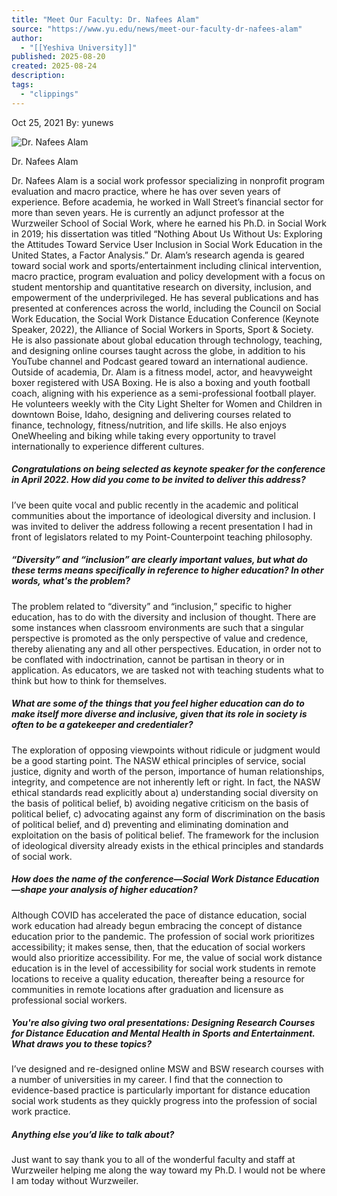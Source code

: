 ```yaml
---
title: "Meet Our Faculty: Dr. Nafees Alam"
source: "https://www.yu.edu/news/meet-our-faculty-dr-nafees-alam"
author:
  - "[[Yeshiva University]]"
published: 2025-08-20
created: 2025-08-24
description:
tags:
  - "clippings"
---
```

Oct 25, 2021 By: yunews

![Dr. Nafees Alam](https://www.yu.edu/sites/default/files/wp-content/uploads/sites/19/2021/10/Alam_Nafees_300.jpg)

Dr. Nafees Alam

Dr. Nafees Alam is a social work professor specializing in nonprofit program evaluation and macro practice, where he has over seven years of experience. Before academia, he worked in Wall Street’s financial sector for more than seven years. He is currently an adjunct professor at the Wurzweiler School of Social Work, where he earned his Ph.D. in Social Work in 2019; his dissertation was titled “Nothing About Us Without Us: Exploring the Attitudes Toward Service User Inclusion in Social Work Education in the United States, a Factor Analysis.” Dr. Alam’s research agenda is geared toward social work and sports/entertainment including clinical intervention, macro practice, program evaluation and policy development with a focus on student mentorship and quantitative research on diversity, inclusion, and empowerment of the underprivileged. He has several publications and has presented at conferences across the world, including the Council on Social Work Education, the Social Work Distance Education Conference (Keynote Speaker, 2022), the Alliance of Social Workers in Sports, Sport & Society. He is also passionate about global education through technology, teaching, and designing online courses taught across the globe, in addition to his YouTube channel and Podcast geared toward an international audience. Outside of academia, Dr. Alam is a fitness model, actor, and heavyweight boxer registered with USA Boxing. He is also a boxing and youth football coach, aligning with his experience as a semi-professional football player. He volunteers weekly with the City Light Shelter for Women and Children in downtown Boise, Idaho, designing and delivering courses related to finance, technology, fitness/nutrition, and life skills. He also enjoys OneWheeling and biking while taking every opportunity to travel internationally to experience different cultures.

##### Congratulations on being selected as keynote speaker for the conference in April 2022. How did you come to be invited to deliver this address?

I’ve been quite vocal and public recently in the academic and political communities about the importance of ideological diversity and inclusion. I was invited to deliver the address following a recent presentation I had in front of legislators related to my Point-Counterpoint teaching philosophy.

##### “Diversity” and “inclusion” are clearly important values, but what do these terms means specifically in reference to higher education? In other words, what's the problem?

The problem related to “diversity” and “inclusion,” specific to higher education, has to do with the diversity and inclusion of thought. There are some instances when classroom environments are such that a singular perspective is promoted as the only perspective of value and credence, thereby alienating any and all other perspectives. Education, in order not to be conflated with indoctrination, cannot be partisan in theory or in application. As educators, we are tasked not with teaching students what to think but how to think for themselves.

##### What are some of the things that you feel higher education can do to make itself more diverse and inclusive, given that its role in society is often to be a gatekeeper and credentialer?

The exploration of opposing viewpoints without ridicule or judgment would be a good starting point. The NASW ethical principles of service, social justice, dignity and worth of the person, importance of human relationships, integrity, and competence are not inherently left or right. In fact, the NASW ethical standards read explicitly about a) understanding social diversity on the basis of political belief, b) avoiding negative criticism on the basis of political belief, c) advocating against any form of discrimination on the basis of political belief, and d) preventing and eliminating domination and exploitation on the basis of political belief. The framework for the inclusion of ideological diversity already exists in the ethical principles and standards of social work.

##### How does the name of the conference—Social Work Distance Education—shape your analysis of higher education?

Although COVID has accelerated the pace of distance education, social work education had already begun embracing the concept of distance education prior to the pandemic. The profession of social work prioritizes accessibility; it makes sense, then, that the education of social workers would also prioritize accessibility. For me, the value of social work distance education is in the level of accessibility for social work students in remote locations to receive a quality education, thereafter being a resource for communities in remote locations after graduation and licensure as professional social workers.

##### You're also giving two oral presentations: Designing Research Courses for Distance Education and Mental Health in Sports and Entertainment. What draws you to these topics?

I’ve designed and re-designed online MSW and BSW research courses with a number of universities in my career. I find that the connection to evidence-based practice is particularly important for distance education social work students as they quickly progress into the profession of social work practice.

##### Anything else you’d like to talk about?

Just want to say thank you to all of the wonderful faculty and staff at Wurzweiler helping me along the way toward my Ph.D. I would not be where I am today without Wurzweiler.